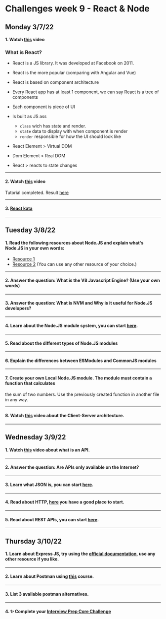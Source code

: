 # Challenges week 9 - React & Node

## Monday 3/7/22

#### 1. Watch [this](https://www.youtube.com/watch?v=N3AkSS5hXMA) video

### What is React?

* React is a JS library. It was developed at Facebook on 2011.
* React is the more popular (comparing with Angular and Vue)
* React is based on component architecture
* Every React app has at least 1 component, we can say React is a tree of components
* Each component is piece of UI
* Is built as JS ass
  * ``class`` wich has state and render.
  * ``state`` data to display with when component is render
  * ``render`` responsible for how the UI should look like 

* React Element > Virtual DOM
* Dom Element > Real DOM

* React > reacts to state changes



***
#### 2. Watch [this](https://www.youtube.com/watch?v=hQAHSlTtcmY) video

Tutorial completed. Result [here](https://github.com/devarenas/react-todo)

***
#### 3. [React kata](https://www.codewars.com/kata/5a95947f4a6b342636000173)

***
## Tuesday 3/8/22

#### 1. Read the following resources about Node.JS and explain what's Node.JS in your own words:
* [Resource 1](https://nodejs.dev/learn)
* [Resource 2](https://www.freecodecamp.org/news/what-exactly-is-node-js-ae36e97449f5/)  (You can use any other resource of your choice.)

***
#### 2. Answer the question: What is the V8 Javascript Engine? (Use your own words)

***
#### 3. Answer the question: What is NVM and Why is it useful for Node.JS developers?

***
#### 4. Learn about the Node.JS module system, you can start [here](https://nodejs.org/api/modules.html).

***
#### 5. Read about the different types of Node.JS modules

***
#### 6. Explain the differences between ESModules and CommonJS modules

***
#### 7. Create your own Local Node.JS module. The module must contain a function that calculates
the sum of two numbers. Use the previously created function in another file in any way.

***
#### 8. Watch [this](https://www.youtube.com/watch?v=h-n_gyyNly8) video about the Client-Server architecture.

***
## Wednesday 3/9/22

#### 1. Watch [this](https://www.youtube.com/watch?v=s7wmiS2mSXY) video about what is an API.

***
#### 2. Answer the question: Are APIs only available on the Internet?

***
#### 3. Learn what JSON is, you can start [here](https://www.youtube.com/watch?v=iiADhChRriM&pp=ugMICgJlcxABGAE%3D).

***
#### 4. Read about HTTP, [here](https://developer.mozilla.org/es/docs/Web/HTTP) you have a good place to start.

***
#### 5. Read about REST APIs, you can start [here](https://www.redhat.com/es/topics/api/what-is-a-rest-api).

***
## Thursday 3/10/22

#### 1. Learn about Express JS, try using the [official documentation](https://expressjs.com/), use any other resource if you like.

***
#### 2. Learn about Postman using [this](https://www.youtube.com/watch?v=VywxIQ2ZXw4) course.

***
#### 3. List 3 available postman alternatives.

***
#### 4. ✨ Complete your [Interview Prep Core Challenge](https://www.notion.so/Mock-Interviews-a997bd9a907c43e58530ffca517f4cae)

